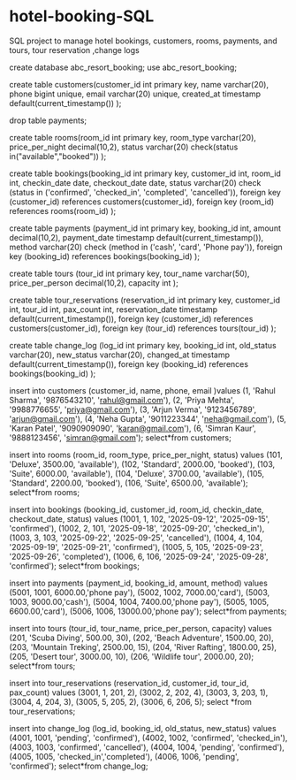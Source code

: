 # hotel-booking-SQL
SQL project to manage hotel bookings, customers, rooms, payments, and tours, tour reservation ,change logs

create database abc_resort_booking;
use abc_resort_booking;

create table customers(customer_id int primary key,
 name varchar(20), 
 phone bigint unique, 
 email varchar(20) unique,
 created_at timestamp default(current_timestamp()) 
 );
 
 drop table payments;
 
 create table rooms(room_id int primary key,
 room_type varchar(20),
 price_per_night decimal(10,2),
 status varchar(20) check(status in("available","booked"))
 );
 
 create table bookings(booking_id int primary key,
 customer_id int,
 room_id int,
 checkin_date date,
 checkout_date date,
 status varchar(20) check (status in ('confirmed', 'checked_in', 'completed', 'cancelled')),
 foreign key (customer_id) references customers(customer_id),
 foreign key (room_id) references rooms(room_id)
 );
 
 create table payments (payment_id int primary key,
    booking_id int,
    amount  decimal(10,2),
    payment_date timestamp default(current_timestamp()),
    method  varchar(20) check (method in ('cash', 'card', 'Phone pay')),
    foreign key (booking_id) references bookings(booking_id)
);

 create table tours (tour_id int primary key,
tour_name  varchar(50),
price_per_person decimal(10,2),
capacity int
);

create table tour_reservations (reservation_id int primary key,
    customer_id int,
    tour_id int,
    pax_count int,
    reservation_date timestamp default(current_timestamp()),
    foreign key (customer_id) references customers(customer_id),
    foreign key (tour_id) references tours(tour_id)
);

 create table change_log (log_id int primary key,
    booking_id  int,
    old_status  varchar(20),
    new_status  varchar(20),
    changed_at  timestamp default(current_timestamp()),
    foreign key (booking_id) references bookings(booking_id)
);

insert into customers (customer_id, name, phone, email )values
(1, 'Rahul Sharma', '9876543210', 'rahul@gmail.com'),
(2, 'Priya Mehta',  '9988776655', 'priya@gmail.com'),
(3, 'Arjun Verma',  '9123456789', 'arjun@gmail.com'),
(4, 'Neha Gupta',  '9011223344', 'neha@gmail.com'),
(5, 'Karan Patel', '9090909090', 'karan@gmail.com'),
(6, 'Simran Kaur', '9888123456', 'simran@gmail.com');
select*from customers;

insert into rooms (room_id, room_type, price_per_night, status) values
(101, 'Deluxe',   3500.00, 'available'),
(102, 'Standard', 2000.00, 'booked'),
(103, 'Suite',    6000.00, 'available'),
(104, 'Deluxe',   3700.00, 'available'),
(105, 'Standard', 2200.00, 'booked'),
(106, 'Suite',    6500.00, 'available');
select*from rooms;

insert into bookings (booking_id, customer_id, room_id, checkin_date, 
checkout_date, status) values
(1001, 1, 102, '2025-09-12', '2025-09-15', 'confirmed'),
(1002, 2, 101, '2025-09-18', '2025-09-20', 'checked_in'),
(1003, 3, 103, '2025-09-22', '2025-09-25', 'cancelled'),
(1004, 4, 104, '2025-09-19', '2025-09-21', 'confirmed'),
(1005, 5, 105, '2025-09-23', '2025-09-26', 'completed'),
(1006, 6, 106, '2025-09-24', '2025-09-28', 'confirmed');
select*from bookings;

insert into payments (payment_id, booking_id, 
amount, method) values
(5001, 1001, 6000.00,'phone pay'),
(5002, 1002, 7000.00,'card'),
(5003, 1003, 9000.00,'cash'),
(5004, 1004, 7400.00,'phone pay'),
(5005, 1005, 6600.00,'card'),
(5006, 1006, 13000.00,'phone pay');
select*from payments;

insert into tours (tour_id, tour_name,
 price_per_person, capacity) values
(201, 'Scuba Diving', 500.00, 30),
(202, 'Beach Adventure', 1500.00, 20),
(203, 'Mountain Treking', 2500.00, 15),
(204, 'River Rafting', 1800.00, 25),
(205, 'Desert tour', 3000.00, 10),
(206, 'Wildlife tour', 2000.00, 20);
select*from tours;

insert into tour_reservations (reservation_id, customer_id,
 tour_id, pax_count) values
(3001, 1, 201, 2),
(3002, 2, 202, 4),
(3003, 3, 203, 1),
(3004, 4, 204, 3),
(3005, 5, 205, 2),
(3006, 6, 206, 5);
select *from tour_reservations;

insert into change_log (log_id, booking_id, 
old_status, new_status) values
(4001, 1001, 'pending',   'confirmed'),
(4002, 1002, 'confirmed', 'checked_in'),
(4003, 1003, 'confirmed', 'cancelled'),
(4004, 1004, 'pending',   'confirmed'),
(4005, 1005, 'checked_in','completed'),
(4006, 1006, 'pending',   'confirmed');
select*from change_log;


